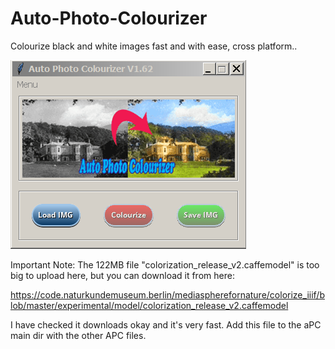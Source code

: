 # Auto-Photo-Colourizer
Colourize black and white images fast and with ease, cross platform..

![Alt Text](https://github.com/Steve-Shambles/Auto-Photo-Colourizer/blob/main/screenshot-main-v162.png)

Important Note: The 122MB file "colorization_release_v2.caffemodel" is too big to upload here, but you can download it from here:

https://code.naturkundemuseum.berlin/mediaspherefornature/colorize_iiif/blob/master/experimental/model/colorization_release_v2.caffemodel

I have checked it downloads okay and it's very fast. Add this file to the aPC main dir with the other APC files.


